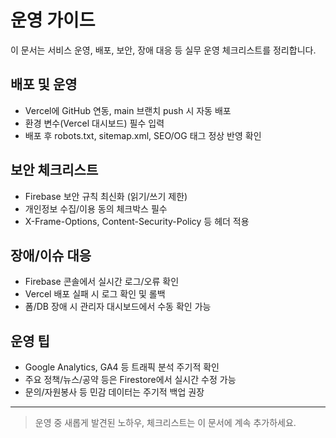 # 운영 가이드

이 문서는 서비스 운영, 배포, 보안, 장애 대응 등 실무 운영 체크리스트를 정리합니다.

## 배포 및 운영
- Vercel에 GitHub 연동, main 브랜치 push 시 자동 배포
- 환경 변수(Vercel 대시보드) 필수 입력
- 배포 후 robots.txt, sitemap.xml, SEO/OG 태그 정상 반영 확인

## 보안 체크리스트
- Firebase 보안 규칙 최신화 (읽기/쓰기 제한)
- 개인정보 수집/이용 동의 체크박스 필수
- X-Frame-Options, Content-Security-Policy 등 헤더 적용

## 장애/이슈 대응
- Firebase 콘솔에서 실시간 로그/오류 확인
- Vercel 배포 실패 시 로그 확인 및 롤백
- 폼/DB 장애 시 관리자 대시보드에서 수동 확인 가능

## 운영 팁
- Google Analytics, GA4 등 트래픽 분석 주기적 확인
- 주요 정책/뉴스/공약 등은 Firestore에서 실시간 수정 가능
- 문의/자원봉사 등 민감 데이터는 주기적 백업 권장

---

> 운영 중 새롭게 발견된 노하우, 체크리스트는 이 문서에 계속 추가하세요.
